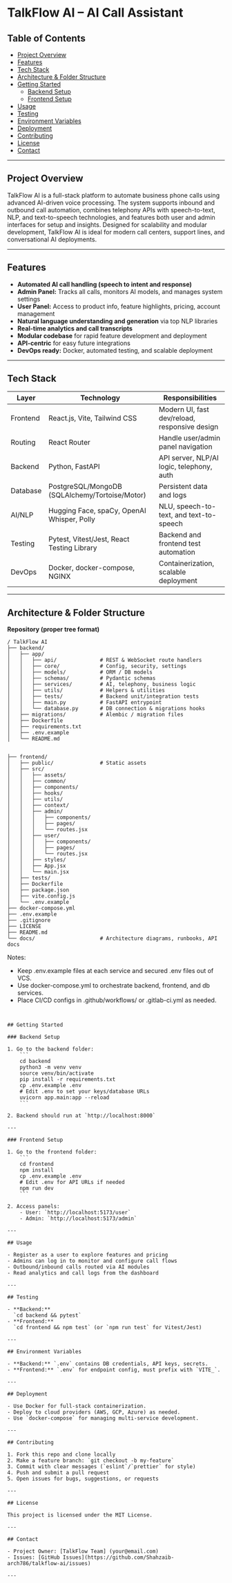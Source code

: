 # TalkFlow AI – AI Call Assistant

## Table of Contents
- [Project Overview](#project-overview)
- [Features](#features)
- [Tech Stack](#tech-stack)
- [Architecture & Folder Structure](#architecture--folder-structure)
- [Getting Started](#getting-started)
  - [Backend Setup](#backend-setup)
  - [Frontend Setup](#frontend-setup)
- [Usage](#usage)
- [Testing](#testing)
- [Environment Variables](#environment-variables)
- [Deployment](#deployment)
- [Contributing](#contributing)
- [License](#license)
- [Contact](#contact)

---

## Project Overview

TalkFlow AI is a full-stack platform to automate business phone calls using advanced AI-driven voice processing. The system supports inbound and outbound call automation, combines telephony APIs with speech-to-text, NLP, and text-to-speech technologies, and features both user and admin interfaces for setup and insights. Designed for scalability and modular development, TalkFlow AI is ideal for modern call centers, support lines, and conversational AI deployments.

---

## Features

- **Automated AI call handling (speech to intent and response)**
- **Admin Panel:** Tracks all calls, monitors AI models, and manages system settings
- **User Panel:** Access to product info, feature highlights, pricing, account management
- **Natural language understanding and generation** via top NLP libraries
- **Real-time analytics and call transcripts**
- **Modular codebase** for rapid feature development and deployment
- **API-centric** for easy future integrations
- **DevOps ready:** Docker, automated testing, and scalable deployment

---

## Tech Stack

| Layer         | Technology                                     | Responsibilities                                        |
|---------------|------------------------------------------------|---------------------------------------------------------|
| Frontend      | React.js, Vite, Tailwind CSS                   | Modern UI, fast dev/reload, responsive design           |
| Routing       | React Router                                   | Handle user/admin panel navigation                      |
| Backend       | Python, FastAPI                                | API server, NLP/AI logic, telephony, auth               |
| Database      | PostgreSQL/MongoDB (SQLAlchemy/Tortoise/Motor) | Persistent data and logs                                |
| AI/NLP        | Hugging Face, spaCy, OpenAI Whisper, Polly     | NLU, speech-to-text, and text-to-speech                 |
| Testing       | Pytest, Vitest/Jest, React Testing Library     | Backend and frontend test automation                    |
| DevOps        | Docker, docker-compose, NGINX                  | Containerization, scalable deployment                   |

---

## Architecture & Folder Structure


**Repository (proper tree format)**

```
/ TalkFlow AI
├── backend/
│   ├── app/
│   │   ├── api/              # REST & WebSocket route handlers
│   │   ├── core/             # Config, security, settings
│   │   ├── models/           # ORM / DB models
│   │   ├── schemas/          # Pydantic schemas
│   │   ├── services/         # AI, telephony, business logic
│   │   ├── utils/            # Helpers & utilities
│   │   ├── tests/            # Backend unit/integration tests
│   │   ├── main.py           # FastAPI entrypoint
│   │   └── database.py       # DB connection & migrations hooks
│   ├── migrations/           # Alembic / migration files
│   ├── Dockerfile
│   ├── requirements.txt
│   ├── .env.example
│   └── README.md


├── frontend/
│   ├── public/               # Static assets
│   ├── src/
│   │   ├── assets/
│   │   ├── common/
│   │   ├── components/
│   │   ├── hooks/
│   │   ├── utils/
│   │   ├── context/
│   │   ├── admin/
│   │   │   ├── components/
│   │   │   ├── pages/
│   │   │   └── routes.jsx
│   │   ├── user/
│   │   │   ├── components/
│   │   │   ├── pages/
│   │   │   └── routes.jsx
│   │   ├── styles/
│   │   ├── App.jsx
│   │   └── main.jsx
│   ├── tests/
│   ├── Dockerfile
│   ├── package.json
│   ├── vite.config.js
│   └── .env.example
├── docker-compose.yml
├── .env.example
├── .gitignore
├── LICENSE
├── README.md
└── docs/                     # Architecture diagrams, runbooks, API docs
```

Notes:
- Keep .env.example files at each service and secured .env files out of VCS.
- Use docker-compose.yml to orchestrate backend, frontend, and db services.
- Place CI/CD configs in .github/workflows/ or .gitlab-ci.yml as needed.
```


## Getting Started

### Backend Setup

1. Go to the backend folder:
    ```
    cd backend
    python3 -m venv venv
    source venv/bin/activate
    pip install -r requirements.txt
    cp .env.example .env
    # Edit .env to set your keys/database URLs
    uvicorn app.main:app --reload
    ```

2. Backend should run at `http://localhost:8000`

---

### Frontend Setup

1. Go to the frontend folder:
    ```
    cd frontend
    npm install
    cp .env.example .env
    # Edit .env for API URLs if needed
    npm run dev
    ```

2. Access panels:
    - User: `http://localhost:5173/user`
    - Admin: `http://localhost:5173/admin`

---

## Usage

- Register as a user to explore features and pricing
- Admins can log in to monitor and configure call flows
- Outbound/inbound calls routed via AI modules
- Read analytics and call logs from the dashboard

---

## Testing

- **Backend:**  
  `cd backend && pytest`
- **Frontend:**  
  `cd frontend && npm test` (or `npm run test` for Vitest/Jest)

---

## Environment Variables

- **Backend:** `.env` contains DB credentials, API keys, secrets.
- **Frontend:** `.env` for endpoint config, must prefix with `VITE_`.

---

## Deployment

- Use Docker for full-stack containerization.
- Deploy to cloud providers (AWS, GCP, Azure) as needed.
- Use `docker-compose` for managing multi-service development.

---

## Contributing

1. Fork this repo and clone locally
2. Make a feature branch: `git checkout -b my-feature`
3. Commit with clear messages (`eslint`/`prettier` for style)
4. Push and submit a pull request
5. Open issues for bugs, suggestions, or requests

---

## License

This project is licensed under the MIT License.

---

## Contact

- Project Owner: [TalkFlow Team] (your@email.com)
- Issues: [GitHub Issues](https://github.com/Shahzaib-arch786/talkflow-ai/issues)

---